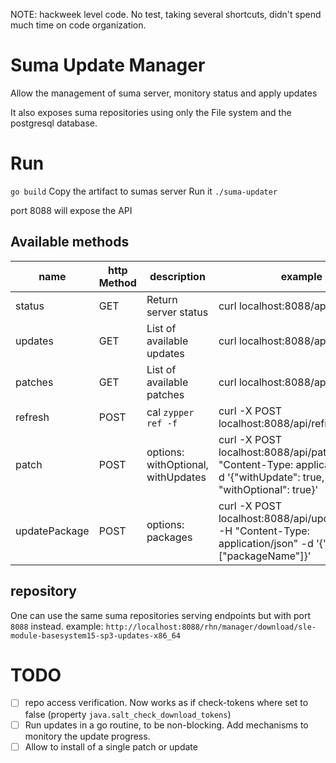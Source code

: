 NOTE: hackweek level code. No test, taking several shortcuts, didn't spend much time on code organization.

# Suma Update Manager

Allow the management of suma server, monitory status and apply updates

It also exposes suma repositories using only the File system and the postgresql database.

# Run
`go build`
Copy the artifact to sumas server
Run it `./suma-updater`

port 8088 will expose the API

## Available methods

| name          | http Method | description                        | example                                                                                                                   |
|---------------|-------------|------------------------------------|---------------------------------------------------------------------------------------------------------------------------|
| status        | GET         | Return server status               | curl localhost:8088/api/status                                                                                            |
| updates       | GET         | List of available updates          | curl localhost:8088/api/updates                                                                                           |
| patches       | GET         | List of available patches          | curl localhost:8088/api/patches                                                                                           |
| refresh       | POST        | cal `zypper ref -f`                | curl -X POST localhost:8088/api/refresh                                                                                   |
| patch         | POST        | options: withOptional, withUpdates | curl -X POST localhost:8088/api/patch -H "Content-Type: application/json" -d '{"withUpdate": true, "withOptional": true}' |
| updatePackage | POST        | options: packages                  | curl -X POST localhost:8088/api/updatePackage -H "Content-Type: application/json" -d '{"packages": ["packageName"]}'      |

## repository

One can use the same suma repositories serving endpoints but with port `8088` instead.
example: 
`http://localhost:8088/rhn/manager/download/sle-module-basesystem15-sp3-updates-x86_64`

# TODO
- [ ] repo access verification. Now works as if check-tokens where set to false (property `java.salt_check_download_tokens`)
- [ ] Run updates in a go routine, to be non-blocking. Add mechanisms to monitory the update progress.
- [ ] Allow to install of a single patch or update